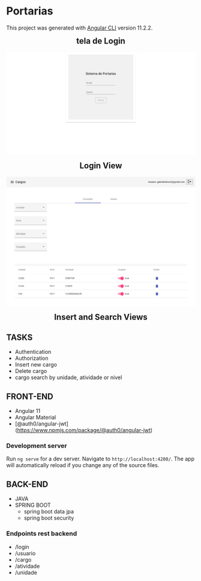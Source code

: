 # Portarias

This project was generated with [Angular CLI](https://github.com/angular/angular-cli) version 11.2.2.

<h2 align="center" style="margin-top: 0px;">tela de Login</h2>
<p align="center">
  <img width="704" alt="Game screenshot" src="https://github.com/gabrielveloso/springboot-angularmaterial/blob/master/login.png">
  <h2 align="center" style="margin-top: 0px;">Login View</h2>
</p>

<p align="center">
  <img width="704" alt="Game screenshot" src="https://github.com/gabrielveloso/springboot-angularmaterial/blob/master/portaria.png">
  <h2 align="center" style="margin-top: 0px;">Insert and Search Views</h2>
</p>

## TASKS
- Authentication
- Authorization
- Insert new cargo
- Delete cargo
- cargo search by unidade, atividade or nivel

## FRONT-END
- Angular 11
- Angular Material
- [@auth0/angular-jwt] (https://www.npmjs.com/package/@auth0/angular-jwt)

### Development server
Run `ng serve` for a dev server. Navigate to `http://localhost:4200/`. The app will automatically reload if you change any of the source files.

## BACK-END
- JAVA
- SPRING BOOT
    - spring boot data jpa
    - spring boot security

### Endpoints rest backend
- /login
- /usuario
- /cargo
- /atividade
- /unidade




